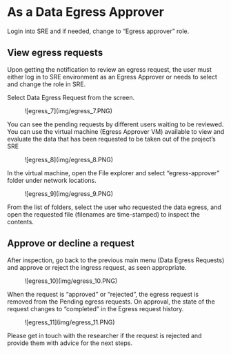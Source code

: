 # As a Data Egress Approver

Login into SRE and if needed, change to “Egress approver” role. 

## View egress requests 

Upon getting the notification to review an egress request, the user must either log in to SRE environment as an Egress Approver or needs to select and change the role in SRE. 

Select Data Egress Request from the screen. 

<figure markdown>
  ![egress_7](img/egress_7.PNG)
  <figcaption> </figcaption>
</figure>

You can see the pending requests by different users waiting to be reviewed. You can use the virtual machine (Egress Approver VM) available to view and evaluate the data that has been requested to be taken out of the project’s SRE

<figure markdown>
  ![egress_8](img/egress_8.PNG)
  <figcaption> </figcaption>
</figure>

In the virtual machine, open the File explorer and select “egress-approver” folder under network locations. 

<figure markdown>
  ![egress_9](img/egress_9.PNG)
  <figcaption> </figcaption>
</figure>

From the list of folders, select the user who requested the data egress, and open the requested file (filenames are time-stamped) to inspect the contents.  

## Approve or decline a request

After inspection, go back to the previous main menu (Data Egress Requests) and approve or reject the ingress request, as seen appropriate.  

<figure markdown>
  ![egress_10](img/egress_10.PNG)
  <figcaption> </figcaption>
</figure>

When the request is “approved” or “rejected”, the egress request is removed from the Pending egress requests. On approval, the state of the request changes to “completed” in the Egress request history.  

<figure markdown>
  ![egress_11](img/egress_11.PNG)
  <figcaption> </figcaption>
</figure>

Please get in touch with the researcher if the request is rejected and provide them with advice for the next steps. 
